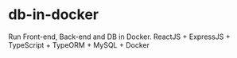 # db-in-docker
Run Front-end, Back-end and DB in Docker. ReactJS + ExpressJS + TypeScript + TypeORM + MySQL + Docker
